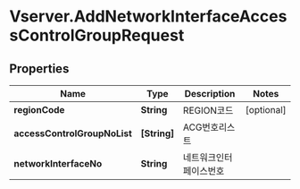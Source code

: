# Vserver.AddNetworkInterfaceAccessControlGroupRequest

## Properties
Name | Type | Description | Notes
------------ | ------------- | ------------- | -------------
**regionCode** | **String** | REGION코드 | [optional] 
**accessControlGroupNoList** | **[String]** | ACG번호리스트 | 
**networkInterfaceNo** | **String** | 네트워크인터페이스번호 | 



